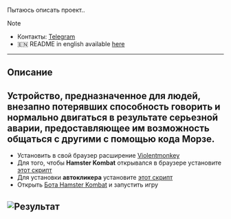 Пытаюсь описать проект..

> [!NOTE]
> - Контакты: [Telegram](https://t.me/dvpqvb)  
> - 🇪🇳 README in english available [here](README-EN.md)
---
## Описание
Устройство, предназначенное для людей, внезапно потерявших способность говорить и нормально двигаться в результате серьезной аварии, предоставляющее им возможность общаться с другими с помощью кода Морзе.
---



- Установить в свой браузер расширение [Violentmonkey](https://chromewebstore.google.com/detail/violentmonkey/jinjaccalgkegednnccohejagnlnfdag?hl=be)
- Для того, чтобы **Hamster Kombat** открывался в браузере установите [этот скрипт](https://github.com/mudachyo/Hamster-Kombat/raw/main/hamster-kombat.user.js)
- Для установки **автокликера** установите [этот скрипт](https://github.com/mudachyo/Hamster-Kombat/raw/main/hamster-autoclicker.user.js)
- Открыть [Бота Hamster Kombat](https://web.telegram.org/k/#?tgaddr=tg%3A%2F%2Fresolve%3Fdomain%3Dhamster_koMbat_bot%26appname%3Dstart%26startapp%3DkentId2475526) и запустить игру

## ![Результат](result.gif)
